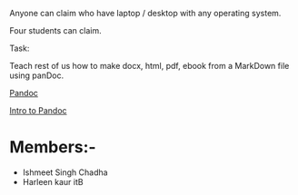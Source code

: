 Anyone can claim who have laptop / desktop with any operating system.

Four students can claim.

Task:

Teach rest of us how to make docx, html, pdf, ebook from a MarkDown file using panDoc.

[Pandoc](https://pandoc.org/)

[Intro to Pandoc](https://uoftcoders.github.io/studyGroup/lessons/misc/pandoc-intro/lesson/)


# Members:-
- Ishmeet Singh Chadha 
- Harleen kaur itB 
